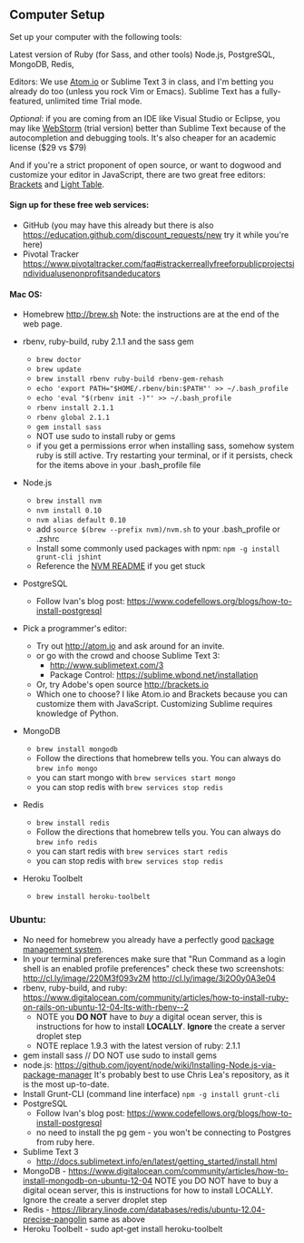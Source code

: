 ## Computer Setup

Set up your computer with the following tools:

Latest version of Ruby (for Sass, and other tools) Node.js, PostgreSQL,
MongoDB, Redis,

Editors: We use [Atom.io](http://atom.io) or Sublime Text 3 in class, and I'm betting you already do too
(unless you rock Vim or Emacs). Sublime Text has a fully-featured, unlimited time Trial mode.

_Optional_: if you are coming from an IDE like Visual Studio or Eclipse, you
may like [WebStorm](http://www.jetbrains.com/webstorm/) (trial version) better
than Sublime Text because of the autocompletion and debugging tools. It's also
cheaper for an academic license ($29 vs $79)

And if you're a strict proponent of open source, or want to dogwood and
customize your editor in JavaScript, there are two great free editors:
[Brackets](http://brackets.io) and [Light Table](http://www.lighttable.com).

#### Sign up for these free web services:

  * GitHub (you may have this already but there is also <https://education.github.com/discount_requests/new> try it while you're here)
  * Pivotal Tracker <https://www.pivotaltracker.com/faq#istrackerreallyfreeforpublicprojectsindividualusenonprofitsandeducators>

#### Mac OS:

* Homebrew <http://brew.sh> Note: the instructions are at the end of the web page.

* rbenv, ruby-build, ruby 2.1.1 and the sass gem
    * `brew doctor`
    * `brew update`
    * `brew install rbenv ruby-build rbenv-gem-rehash`
    * `echo 'export PATH="$HOME/.rbenv/bin:$PATH"' >> ~/.bash_profile`
    * `echo 'eval "$(rbenv init -)"' >> ~/.bash_profile`
    * `rbenv install 2.1.1`
    * `rbenv global 2.1.1`
    * `gem install sass`
    * NOT use sudo to install ruby or gems
    * if you get a permissions error when installing sass, somehow system ruby is still active. Try restarting your terminal, or if it persists, check for the items above in your .bash_profile file

* Node.js
    * `brew install nvm`
    * `nvm install 0.10`
    * `nvm alias default 0.10`
    * add `source $(brew --prefix nvm)/nvm.sh` to your .bash_profile or .zshrc
    * Install some commonly used packages with npm: `npm -g install grunt-cli jshint`
	* Reference the [NVM README](https://github.com/creationix/nvm/blob/master/README.markdown) if you get stuck

* PostgreSQL
    * Follow Ivan's blog post: <https://www.codefellows.org/blogs/how-to-install-postgresql>


* Pick a programmer's editor:
    * Try out http://atom.io and ask around for an invite.
    * or go with the crowd and choose Sublime Text 3:
      * <http://www.sublimetext.com/3>
      * Package Control: <https://sublime.wbond.net/installation>
    * Or, try Adobe's open source http://brackets.io
    * Which one to choose? I like Atom.io and Brackets because you can customize them with JavaScript. Customizing Sublime requires knowledge of Python.

* MongoDB
    * `brew install mongodb`
    * Follow the directions that homebrew tells you. You can always do `brew info mongo`
    * you can start mongo with `brew services start mongo`
    * you can stop redis with `brew services stop redis`

* Redis
    * `brew install redis`
    * Follow the directions that homebrew tells you. You can always do `brew info redis`
    * you can start redis with `brew services start redis`
    * you can stop redis with `brew services stop redis`

* Heroku Toolbelt
     * `brew install heroku-toolbelt`

### Ubuntu:

  * No need for homebrew you already have a perfectly good [package management system](https://help.ubuntu.com/community/AptGet/Howto).
  * In your terminal preferences make sure that "Run Command as a login shell is an enabled profile preferences" check these two screenshots: <http://cl.ly/image/220M3f093v2M>  <http://cl.ly/image/3i2O0y0A3e04>
  * rbenv, ruby-build, and ruby: <https://www.digitalocean.com/community/articles/how-to-install-ruby-on-rails-on-ubuntu-12-04-lts-with-rbenv--2>
    *  NOTE you __DO NOT__ have to _buy_ a digital ocean server, this is instructions for how to install __LOCALLY__. __Ignore__ the create a server droplet step
    * NOTE replace 1.9.3 with the latest version of ruby: 2.1.1
  * gem install sass // DO NOT use sudo to install gems
  * node.js: <https://github.com/joyent/node/wiki/Installing-Node.js-via-package-manager> It's probably best to use Chris Lea's repository, as it is the most up-to-date.
  * Install Grunt-CLI (command line interface)  `npm -g install grunt-cli`
  * PostgreSQL
    * Follow Ivan's blog post: <https://www.codefellows.org/blogs/how-to-install-postgresql>
    * no need to install the pg gem - you won't be connecting to Postgres from ruby here.
  * Sublime Text 3
    * <http://docs.sublimetext.info/en/latest/getting_started/install.html>
  * MongoDB - <https://www.digitalocean.com/community/articles/how-to-install-mongodb-on-ubuntu-12-04> NOTE you DO NOT have to buy a digital ocean server, this is instructions for how to install LOCALLY. Ignore the create a server droplet step
  * Redis - <https://library.linode.com/databases/redis/ubuntu-12.04-precise-pangolin> same as above
  * Heroku Toolbelt - sudo apt-get install heroku-toolbelt
